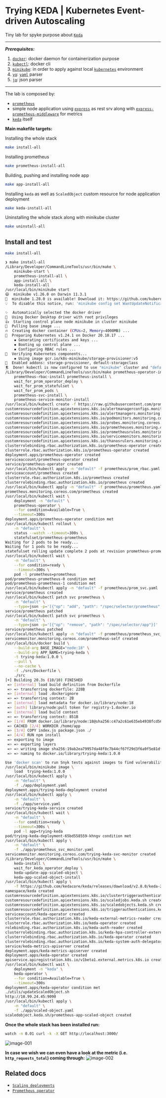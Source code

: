 # Trying KEDA | Kubernetes Event-driven Autoscaling

Tiny lab for spyke purpose about  [`Keda`](https://keda.sh/) 

---
***Prerequisites:***
1. [`docker`](https://www.docker.com/): docker daemon for containerization purpose
2. [`kubectl`](https://kubernetes.io/docs/tasks/tools/): docker cli
3. [`minikube`](https://minikube.sigs.k8s.io/docs/): in order to apply against local [`kubernetes`](https://kubernetes.io/) environment
4. [`yq`](https://github.com/mikefarah/yq): [`yaml`](https://en.wikipedia.org/wiki/YAML) parser
5. [`jq`](https://stedolan.github.io/jq/download/): json parser
---

The lab is composed by:
- [`prometheus`](https://prometheus.io/)
- simple node application using  [`express`](https://www.npmjs.com/package/express) as rest srv along with [`express-prometheus-middleware`](https://www.npmjs.com/package/express-prometheus-middleware) for metrics
- [`keda`](https://keda.sh/) itself

**Main makefile targets:** 

Installing the whole stack
```bash
make install-all
```

Installing prometheus
```bash
make prometheus-install-all
```
Building, pushing and installing node app
```bash
make app-install-all
```

Installing `keda` as well as `ScaledObject` custom resource for node application deployment
```bash
make keda-install-all
```

Uninstalling the whole stack along with minikube cluster
```bash
make uninstall-all
```

## Install and test
```bash
make install-all
```

```bash
❯ make install-all
/Library/Developer/CommandLineTools/usr/bin/make \
	minikube-start \
	prometheus-install-all \
	app-install-all \
	keda-install-all
/usr/local/bin/minikube start
😄  minikube v1.26.0 on Darwin 11.3.1
🎉  minikube 1.28.0 is available! Download it: https://github.com/kubernetes/minikube/releases/tag/v1.28.0
💡  To disable this notice, run: 'minikube config set WantUpdateNotification false'

✨  Automatically selected the docker driver
📌  Using Docker Desktop driver with root privileges
👍  Starting control plane node minikube in cluster minikube
🚜  Pulling base image ...
🔥  Creating docker container (CPUs=2, Memory=4000MB) ...
🐳  Preparing Kubernetes v1.24.1 on Docker 20.10.17 ...
    ▪ Generating certificates and keys ...
    ▪ Booting up control plane ...
    ▪ Configuring RBAC rules ...
🔎  Verifying Kubernetes components...
    ▪ Using image gcr.io/k8s-minikube/storage-provisioner:v5
🌟  Enabled addons: storage-provisioner, default-storageclass
🏄  Done! kubectl is now configured to use "minikube" cluster and "default" namespace by default
/Library/Developer/CommandLineTools/usr/bin/make prometheus-operator-install \
	prometheus-rbac-install prometheus-install \
	wait_for_prom_operator_deploy \
	wait_for_prom_statefulset \
	wait_for_prom_pods \
	prometheus-svc-install \
	prometheus-service-monitor-install
/usr/local/bin/kubectl create -f https://raw.githubusercontent.com/prometheus-operator/prometheus-operator/master/bundle.yaml
customresourcedefinition.apiextensions.k8s.io/alertmanagerconfigs.monitoring.coreos.com created
customresourcedefinition.apiextensions.k8s.io/alertmanagers.monitoring.coreos.com created
customresourcedefinition.apiextensions.k8s.io/podmonitors.monitoring.coreos.com created
customresourcedefinition.apiextensions.k8s.io/probes.monitoring.coreos.com created
customresourcedefinition.apiextensions.k8s.io/prometheuses.monitoring.coreos.com created
customresourcedefinition.apiextensions.k8s.io/prometheusrules.monitoring.coreos.com created
customresourcedefinition.apiextensions.k8s.io/servicemonitors.monitoring.coreos.com created
customresourcedefinition.apiextensions.k8s.io/thanosrulers.monitoring.coreos.com created
clusterrolebinding.rbac.authorization.k8s.io/prometheus-operator created
clusterrole.rbac.authorization.k8s.io/prometheus-operator created
deployment.apps/prometheus-operator created
serviceaccount/prometheus-operator created
service/prometheus-operator created
/usr/local/bin/kubectl apply -n "default" -f prometheus/prom_rbac.yaml
serviceaccount/prometheus created
clusterrole.rbac.authorization.k8s.io/prometheus created
clusterrolebinding.rbac.authorization.k8s.io/prometheus created
/usr/local/bin/kubectl apply -n "default" -f prometheus/prometheus.yaml
prometheus.monitoring.coreos.com/prometheus created
/usr/local/bin/kubectl wait \
	deployment -n "default" \
	prometheus-operator \
	--for condition=Available=True \
	--timeout=300s
deployment.apps/prometheus-operator condition met
/usr/local/bin/kubectl rollout \
	-n "default" \
	status --watch --timeout=300s \
	statefulset/prometheus-prometheus
Waiting for 2 pods to be ready...
Waiting for 1 pods to be ready...
statefulset rolling update complete 2 pods at revision prometheus-prometheus-8bb4dfc77...
/usr/local/bin/kubectl wait \
	-n "default" \
	--for condition=ready \
	--timeout=300s \
	pod -l prometheus=prometheus
pod/prometheus-prometheus-0 condition met
pod/prometheus-prometheus-1 condition met
/usr/local/bin/kubectl apply -n "default" -f prometheus/prom_svc.yaml
service/prometheus created
/usr/local/bin/kubectl patch svc prometheus \
	-n "default" \
	--type=json -p='[{"op": "add", "path": "/spec/selector/prometheus", "value": "prometheus"}]'
service/prometheus patched
/usr/local/bin/kubectl patch svc prometheus \
	-n "default" \
	--type=json -p='[{"op": "remove", "path": "/spec/selector/app"}]'
service/prometheus patched
/usr/local/bin/kubectl apply -n "default" -f prometheus/prometheus_svc_monitor.yaml
servicemonitor.monitoring.coreos.com/prometheus-self created
/usr/local/bin/docker build \
	--build-arg BASE_IMAGE="node:18" \
	--build-arg APP_NAME=trying-keda \
	-t trying-keda:1.0.0 \
	--pull \
	--no-cache \
	-f ./src/Dockerfile \
	./src
[+] Building 20.3s (10/10) FINISHED
 => [internal] load build definition from Dockerfile                                                              0.0s
 => => transferring dockerfile: 228B                                                                              0.0s
 => [internal] load .dockerignore                                                                                 0.0s
 => => transferring context: 2B                                                                                   0.0s
 => [internal] load metadata for docker.io/library/node:18                                                        2.8s
 => [auth] library/node:pull token for registry-1.docker.io                                                       0.0s
 => [internal] load build context                                                                                 0.0s
 => => transferring context: 851B                                                                                 0.0s
 => [1/4] FROM docker.io/library/node:18@sha256:c47a2c61e635eb4938fcd56a1139b552300624b53e3eca06b5554a577f1842cf  0.0s
 => CACHED [2/4] WORKDIR /home/app                                                                                0.0s
 => [3/4] COPY index.js package.json ./                                                                           0.0s
 => [4/4] RUN npm install                                                                                        16.7s
 => exporting to image                                                                                            0.6s
 => => exporting layers                                                                                           0.6s
 => => writing image sha256:19ab2ea79957da48f8c7b44cf67f29d3f6a9f5e81df9fa6407f63d26bdeec539                      0.0s
 => => naming to docker.io/library/trying-keda:1.0.0                                                              0.0s

Use 'docker scan' to run Snyk tests against images to find vulnerabilities and learn how to fix them
/usr/local/bin/minikube image \
	load  trying-keda:1.0.0
/usr/local/bin/kubectl apply \
	-n "default" \
	-f ./app/deployment.yaml
deployment.apps/trying-keda-deployment created
/usr/local/bin/kubectl apply \
	-n "default" \
	-f ./app/service.yaml
service/trying-keda-service created
/usr/local/bin/kubectl wait \
	-n "default" \
	--for condition=ready \
	--timeout=300s \
	pod -l app=trying-keda
pod/trying-keda-deployment-65bd558559-khngv condition met
/usr/local/bin/kubectl apply \
	-n "default" \
	-f ./app/prometheus_svc_monitor.yaml
servicemonitor.monitoring.coreos.com/trying-keda-svc-monitor created
/Library/Developer/CommandLineTools/usr/bin/make \
	keda-install \
	wait_for_keda_operator_deploy \
	keda-update-app-scaled-object \
	keda-app-scaled-object-install
/usr/local/bin/kubectl apply \
	-f https://github.com/kedacore/keda/releases/download/v2.8.0/keda-2.8.0.yaml
namespace/keda created
customresourcedefinition.apiextensions.k8s.io/clustertriggerauthentications.keda.sh created
customresourcedefinition.apiextensions.k8s.io/scaledjobs.keda.sh created
customresourcedefinition.apiextensions.k8s.io/scaledobjects.keda.sh created
customresourcedefinition.apiextensions.k8s.io/triggerauthentications.keda.sh created
serviceaccount/keda-operator created
clusterrole.rbac.authorization.k8s.io/keda-external-metrics-reader created
clusterrole.rbac.authorization.k8s.io/keda-operator created
rolebinding.rbac.authorization.k8s.io/keda-auth-reader created
clusterrolebinding.rbac.authorization.k8s.io/keda-hpa-controller-external-metrics created
clusterrolebinding.rbac.authorization.k8s.io/keda-operator created
clusterrolebinding.rbac.authorization.k8s.io/keda-system-auth-delegator created
service/keda-metrics-apiserver created
deployment.apps/keda-metrics-apiserver created
deployment.apps/keda-operator created
apiservice.apiregistration.k8s.io/v1beta1.external.metrics.k8s.io created
/usr/local/bin/kubectl wait \
	deployment -n "keda" \
	keda-operator \
	--for condition=Available=True \
	--timeout=300s
deployment.apps/keda-operator condition met
./utils/updateScaledObject.sh
http://10.99.24.45:9090
/usr/local/bin/kubectl apply \
	-n "default" \
	-f ./app/scaled-object.yaml
scaledobject.keda.sh/prometheus-app-scaled-object created
```

**Once the whole stack has been installed run:**
```bash
watch -n 0.01 curl -k -X GET http://localhost:3000/
```
![image-001](./images_and_diagrams/image_001.gif) 

**In case we wish we can even have a look at the metric (i.e. `http_requests_total`) coming through:**
![image-002](./images_and_diagrams/image_002.png) 

## Related docs
* [`Scaling deployments`](https://keda.sh/docs/2.8/concepts/scaling-deployments/)
* [`Prometheus operator`](https://grafana.com/docs/grafana-cloud/kubernetes-monitoring/prometheus/prometheus_operator/)
